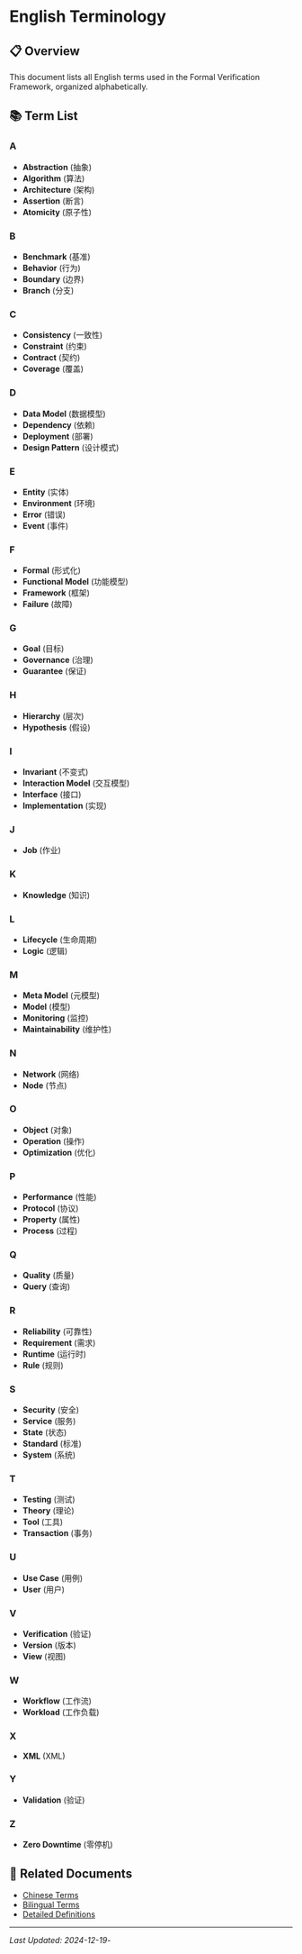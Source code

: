 # English Terminology

## 📋 Overview

This document lists all English terms used in the Formal Verification Framework, organized alphabetically.

## 📚 Term List

### A

- **Abstraction** (抽象)
- **Algorithm** (算法)
- **Architecture** (架构)
- **Assertion** (断言)
- **Atomicity** (原子性)

### B

- **Benchmark** (基准)
- **Behavior** (行为)
- **Boundary** (边界)
- **Branch** (分支)

### C

- **Consistency** (一致性)
- **Constraint** (约束)
- **Contract** (契约)
- **Coverage** (覆盖)

### D

- **Data Model** (数据模型)
- **Dependency** (依赖)
- **Deployment** (部署)
- **Design Pattern** (设计模式)

### E

- **Entity** (实体)
- **Environment** (环境)
- **Error** (错误)
- **Event** (事件)

### F

- **Formal** (形式化)
- **Functional Model** (功能模型)
- **Framework** (框架)
- **Failure** (故障)

### G

- **Goal** (目标)
- **Governance** (治理)
- **Guarantee** (保证)

### H

- **Hierarchy** (层次)
- **Hypothesis** (假设)

### I

- **Invariant** (不变式)
- **Interaction Model** (交互模型)
- **Interface** (接口)
- **Implementation** (实现)

### J

- **Job** (作业)

### K

- **Knowledge** (知识)

### L

- **Lifecycle** (生命周期)
- **Logic** (逻辑)

### M

- **Meta Model** (元模型)
- **Model** (模型)
- **Monitoring** (监控)
- **Maintainability** (维护性)

### N

- **Network** (网络)
- **Node** (节点)

### O

- **Object** (对象)
- **Operation** (操作)
- **Optimization** (优化)

### P

- **Performance** (性能)
- **Protocol** (协议)
- **Property** (属性)
- **Process** (过程)

### Q

- **Quality** (质量)
- **Query** (查询)

### R

- **Reliability** (可靠性)
- **Requirement** (需求)
- **Runtime** (运行时)
- **Rule** (规则)

### S

- **Security** (安全)
- **Service** (服务)
- **State** (状态)
- **Standard** (标准)
- **System** (系统)

### T

- **Testing** (测试)
- **Theory** (理论)
- **Tool** (工具)
- **Transaction** (事务)

### U

- **Use Case** (用例)
- **User** (用户)

### V

- **Verification** (验证)
- **Version** (版本)
- **View** (视图)

### W

- **Workflow** (工作流)
- **Workload** (工作负载)

### X

- **XML** (XML)

### Y

- **Validation** (验证)

### Z

- **Zero Downtime** (零停机)

## 🔗 Related Documents

- [Chinese Terms](chinese.md)
- [Bilingual Terms](bilingual.md)
- [Detailed Definitions](definitions.md)

---

*Last Updated: 2024-12-19*-
